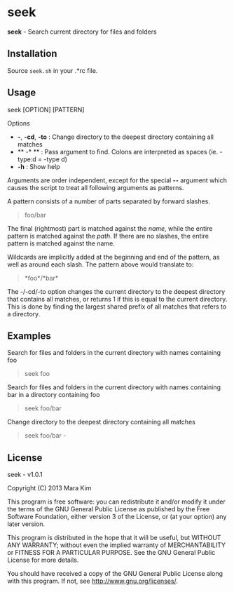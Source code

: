 # seek

**seek** - Search current directory for files and folders


## Installation

Source `seek.sh` in your .\*rc file.


## Usage

seek [OPTION] [PATTERN]

Options
* **-**, **-cd**, **-to** : Change directory to the deepest directory containing all matches
* ** -\* ** : Pass argument to find. Colons are interpreted as spaces (ie. -type:d = -type d)
* **-h** : Show help

Arguments are order independent, except for the special **--** argument which causes the script to treat all following arguments as patterns.

A pattern consists of a number of parts separated by forward slashes.
> foo/bar

The final (rightmost) part is matched against the *name*, while the entire pattern is matched against the *path*. If there are no slashes, the entire pattern is matched against the name.  

Wildcards are implicitly added at the beginning and end of the pattern, as well as around each slash. The pattern above would translate to:
> \*foo\*/\*bar\*

The -/-cd/-to option changes the current directory to the deepest directory that contains all matches, or returns 1 if this is equal to the current directory. This is done by finding the largest shared prefix of all matches that refers to a directory.


## Examples

Search for files and folders in the current directory with names containing foo
> seek foo

Search for files and folders in the current directory with names containing bar in a directory containing foo
> seek foo/bar

Change directory to the deepest directory containing all matches
> seek foo/bar -


## License

seek - v1.0.1

Copyright (C) 2013  Mara Kim

This program is free software: you can redistribute it and/or modify
it under the terms of the GNU General Public License as published by
the Free Software Foundation, either version 3 of the License, or
(at your option) any later version.

This program is distributed in the hope that it will be useful,
but WITHOUT ANY WARRANTY; without even the implied warranty of
MERCHANTABILITY or FITNESS FOR A PARTICULAR PURPOSE.  See the
GNU General Public License for more details.

You should have received a copy of the GNU General Public License
along with this program.  If not, see <http://www.gnu.org/licenses/>.
